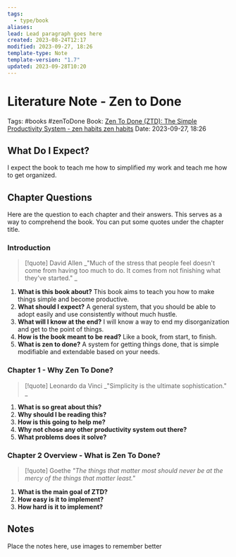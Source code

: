```yaml
---
tags:
  - type/book
aliases: 
lead: Lead paragraph goes here
created: 2023-08-24T12:17
modified: 2023-09-27, 18:26
template-type: Note
template-version: "1.7"
updated: 2023-09-28T10:20
---
```


# Literature Note - Zen to Done

Tags: #books #zenToDone
Book: [Zen To Done (ZTD): The Simple Productivity System - zen habits zen habits](https://zenhabits.net/zen-to-done-ztd-the-ultimate-simple-productivity-system/)
Date: 2023-09-27, 18:26

## What Do I Expect?

I expect the book to teach me how to simplified my work and teach me how to get organized.

## Chapter Questions

Here are the question to each chapter and their answers. This serves as a way to comprehend the book. You can put some quotes under the chapter title.

### Introduction

> [!quote]  David Allen
> _"Much of the stress that people feel doesn't come from having too much to do. It comes from not finishing what they've started." _ 

1. **What is this book about?**
This book aims to teach you how to make things simple and become productive. 
2. **What should I expect?** 
A general system, that you should be able to adopt easily and use consistently without much hustle. 
4. **What will I know at the end?** 
I will know a way to end my disorganization and get to the point of things. 
6. **How is the book meant to be read?**
Like a book, from start, to finish.
8. **What is zen to done?**
A system for getting things done, that is simple modifiable and extendable based on your needs.

### Chapter 1 - Why Zen To Done?

> [!quote]  Leonardo da Vinci
> _"Simplicity is the ultimate sophistication." _ 

1. **What is so great about this?**
2. **Why should I be reading this?**
3. **How is this going to help me?**
4. **Why not chose any other productivity system out there?**
5. **What problems does it solve?**

### Chapter 2  Overview - What is Zen To Done?

> [!quote] Goethe
> _"The things that matter most should never be at the mercy of the things that matter least."_

1. **What is the main goal of ZTD?**
2. **How easy is it to implement?**
3. **How hard is it to implement?**

## Notes

Place the notes here, use images to remember better